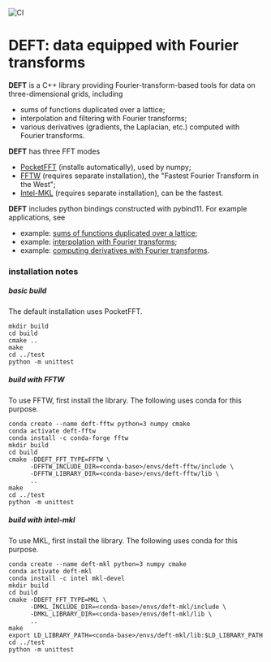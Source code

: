 ![CI](https://github.com/wcwitt/deft/workflows/CI/badge.svg)
# DEFT: data equipped with Fourier transforms

**DEFT** is a C++ library providing Fourier-transform-based tools for data on three-dimensional grids, including

  * sums of functions duplicated over a lattice;
  * interpolation and filtering with Fourier transforms;
  * various derivatives (gradients, the Laplacian, etc.) computed with Fourier transforms.

**DEFT** has three FFT modes

  * [PocketFFT](https://gitlab.mpcdf.mpg.de/mtr/pocketfft/-/tree/cpp) (installs automatically), used by numpy;
  * [FFTW](http://www.fftw.org/) (requires separate installation), the "Fastest Fourier Transform in the West";
  * [Intel-MKL](https://software.intel.com/content/www/us/en/develop/tools/oneapi/components/onemkl.html) (requires separate installation), can be the fastest.

**DEFT** includes python bindings constructed with pybind11. For example applications, see

  * example: [sums of functions duplicated over a lattice](https://nbviewer.jupyter.org/github/wcwitt/deft/blob/master/example/sum-over-lattice.ipynb);
  * example: [interpolation with Fourier transforms](https://nbviewer.jupyter.org/github/wcwitt/deft/blob/master/example/interpolate.ipynb);
  * example: [computing derivatives with Fourier transforms](https://nbviewer.jupyter.org/github/wcwitt/deft/blob/master/example/derivatives.ipynb).
  
### installation notes

##### basic build

The default installation uses PocketFFT.
 
```
mkdir build
cd build
cmake ..
make
cd ../test
python -m unittest
```

##### build with FFTW

To use FFTW, first install the library. The following uses conda for this purpose.

```
conda create --name deft-fftw python=3 numpy cmake
conda activate deft-fftw
conda install -c conda-forge fftw
mkdir build
cd build
cmake -DDEFT_FFT_TYPE=FFTW \
      -DFFTW_INCLUDE_DIR=<conda-base>/envs/deft-fftw/include \
      -DFFTW_LIBRARY_DIR=<conda-base>/envs/deft-fftw/lib \
      ..
make
cd ../test
python -m unittest
```

##### build with intel-mkl

To use MKL, first install the library. The following uses conda for this purpose.

```
conda create --name deft-mkl python=3 numpy cmake
conda activate deft-mkl
conda install -c intel mkl-devel
mkdir build
cd build
cmake -DDEFT_FFT_TYPE=MKL \
      -DMKL_INCLUDE_DIR=<conda-base>/envs/deft-mkl/include \
      -DMKL_LIBRARY_DIR=<conda-base>/envs/deft-mkl/lib \
      ..
make
export LD_LIBRARY_PATH=<conda-base>/envs/deft-mkl/lib:$LD_LIBRARY_PATH
cd ../test
python -m unittest
```
